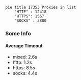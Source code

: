 
```mermaid
pie title 17353 Proxies in list
    "HTTP" : 12418
    "HTTPS": 1567
    "SOCKS" : 3880
```

### Some Info
#### Average Timeout

- mixed: 2.6s
- http: 1.2s
- https: 8.5s
- socks: 4.4s